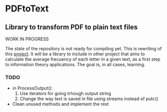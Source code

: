 # PDFtoText
## Library to transform PDF to plain text files
WORK IN PROGRESS

The state of the repository is not ready for compiling yet. This is rewriting of this [project](https://www.codeproject.com/Articles/7056/Code-to-extract-plain-text-from-a-PDF-file).
It will be a library to include in other project that aims to calculate the average frecuency of each letter in a given text, as a first step
to information theory applications. The goal is, in all cases, learning.

### TODO
- in ProcessOutput(): 
   1. Use iterators for going trhough output string
   2. Change the way text is saved in file using streams instead of putc()
- Clean unused methods and implement the rest
